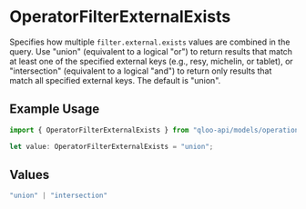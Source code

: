 # OperatorFilterExternalExists

Specifies how multiple `filter.external.exists` values are combined in the query. Use "union" (equivalent to a logical "or") to return results that match at least one of the specified external keys (e.g., resy, michelin, or tablet), or "intersection" (equivalent to a logical "and") to return only results that match all specified external keys. The default is "union".

## Example Usage

```typescript
import { OperatorFilterExternalExists } from "qloo-api/models/operations";

let value: OperatorFilterExternalExists = "union";
```

## Values

```typescript
"union" | "intersection"
```